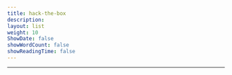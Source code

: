 ```yaml
---
title: hack-the-box
description: 
layout: list
weight: 10
ShowDate: false
showWordCount: false
showReadingTime: false
---
```


---

